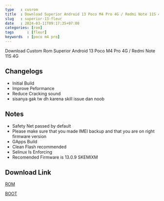 ```yaml
---
type   : cusrom
title  : Download Superior Android 13 Poco M4 Pro 4G / Redmi Note 11S 4G
slug   : superior-13-fleur
date   : 2024-03-11T09:17:35+07:00
categories: [rom]
tags      : [fleur]
keywords  : [poco m4 pro]
---
```


Download Custom Rom Superior Android 13 Poco M4 Pro 4G / Redmi Note 11S 4G

## Changelogs
- Initial Build
- Improve Peformance
- Reduce Cracking sound
- sisanya gak tw dh karena skill issue dan noob 

## Notes
- Safety Net passed by default
- Please make sure that you made IMEI backup and that you are on right firmware version
- GApps Build 
- Clean Flash recommended 
- Selinux Is Enforcing
- Recomended Firmware is 13.0.9 SKEMIXM


## Download Link
[ROM](https://sourceforge.net/projects/erico-project/files/SuperiorOS/SuperiorOS-Thirteen-fleur-GAPPS-COMMUNITY-20230829-0951.zip/download)

[BOOT](https://sourceforge.net/projects/erico-project/files/SuperiorOS/superior_boot.img/download)
